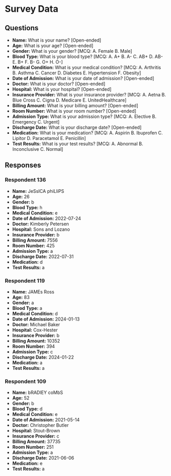 # Survey Data

## Questions

- **Name:** What is your name? [Open-ended]
- **Age:** What is your age? [Open-ended]
- **Gender:** What is your gender? [MCQ: A. Female B. Male]
- **Blood Type:** What is your blood type? [MCQ: A. A+ B. A- C. AB+ D. AB- E. B+ F. B- G. O+ H. O-]
- **Medical Condition:** What is your medical condition? [MCQ: A. Arthritis B. Asthma C. Cancer D. Diabetes E. Hypertension F. Obesity]
- **Date of Admission:** What is your date of admission? [Open-ended]
- **Doctor:** What is your doctor? [Open-ended]
- **Hospital:** What is your hospital? [Open-ended]
- **Insurance Provider:** What is your insurance provider? [MCQ: A. Aetna B. Blue Cross C. Cigna D. Medicare E. UnitedHealthcare]
- **Billing Amount:** What is your billing amount? [Open-ended]
- **Room Number:** What is your room number? [Open-ended]
- **Admission Type:** What is your admission type? [MCQ: A. Elective B. Emergency C. Urgent]
- **Discharge Date:** What is your discharge date? [Open-ended]
- **Medication:** What is your medication? [MCQ: A. Aspirin B. Ibuprofen C. Lipitor D. Paracetamol E. Penicillin]
- **Test Results:** What is your test results? [MCQ: A. Abnormal B. Inconclusive C. Normal]

## Responses

### Respondent 136

- **Name:** JeSsICA phiLliPS
- **Age:** 26
- **Gender:** b
- **Blood Type:** h
- **Medical Condition:** e
- **Date of Admission:** 2022-07-24
- **Doctor:** Kimberly Petersen
- **Hospital:** Sons and Lozano
- **Insurance Provider:** b
- **Billing Amount:** 7556
- **Room Number:** 425
- **Admission Type:** a
- **Discharge Date:** 2022-07-31
- **Medication:** d
- **Test Results:** a

### Respondent 119

- **Name:** JAMEs Ross
- **Age:** 83
- **Gender:** a
- **Blood Type:** a
- **Medical Condition:** d
- **Date of Admission:** 2024-01-13
- **Doctor:** Michael Baker
- **Hospital:** Cox-Hester
- **Insurance Provider:** b
- **Billing Amount:** 10352
- **Room Number:** 394
- **Admission Type:** c
- **Discharge Date:** 2024-01-22
- **Medication:** a
- **Test Results:** a

### Respondent 109

- **Name:** bRADlEY coMbS
- **Age:** 52
- **Gender:** b
- **Blood Type:** d
- **Medical Condition:** e
- **Date of Admission:** 2021-05-14
- **Doctor:** Christopher Butler
- **Hospital:** Stout-Brown
- **Insurance Provider:** c
- **Billing Amount:** 37735
- **Room Number:** 251
- **Admission Type:** a
- **Discharge Date:** 2021-06-06
- **Medication:** e
- **Test Results:** a
